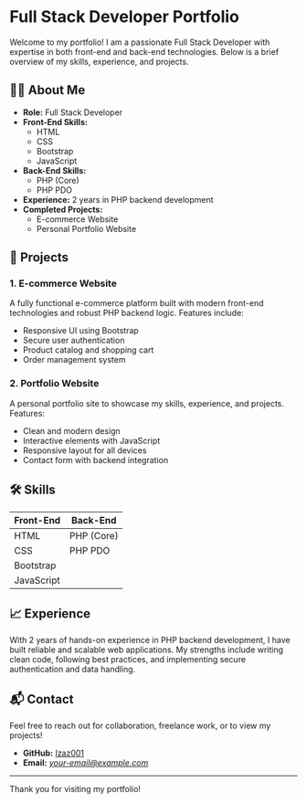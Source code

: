 # Full Stack Developer Portfolio

Welcome to my portfolio! I am a passionate Full Stack Developer with expertise in both front-end and back-end technologies. Below is a brief overview of my skills, experience, and projects.

## 👨‍💻 About Me

- **Role:** Full Stack Developer
- **Front-End Skills:**  
  - HTML  
  - CSS  
  - Bootstrap  
  - JavaScript  
- **Back-End Skills:**  
  - PHP (Core)  
  - PHP PDO  
- **Experience:** 2 years in PHP backend development
- **Completed Projects:**  
  - E-commerce Website  
  - Personal Portfolio Website

## 🚀 Projects

### 1. E-commerce Website
A fully functional e-commerce platform built with modern front-end technologies and robust PHP backend logic. Features include:
- Responsive UI using Bootstrap
- Secure user authentication
- Product catalog and shopping cart
- Order management system

### 2. Portfolio Website
A personal portfolio site to showcase my skills, experience, and projects. Features:
- Clean and modern design
- Interactive elements with JavaScript
- Responsive layout for all devices
- Contact form with backend integration

## 🛠️ Skills

| Front-End    | Back-End    |
| ------------ | ----------- |
| HTML         | PHP (Core)  |
| CSS          | PHP PDO     |
| Bootstrap    |             |
| JavaScript   |             |

## 📈 Experience

With 2 years of hands-on experience in PHP backend development, I have built reliable and scalable web applications. My strengths include writing clean code, following best practices, and implementing secure authentication and data handling.

## 📬 Contact

Feel free to reach out for collaboration, freelance work, or to view my projects!

- **GitHub:** [Izaz001](https://github.com/Izaz001)
- **Email:** *your-email@example.com* <!-- Replace with your actual email -->

---

Thank you for visiting my portfolio!

